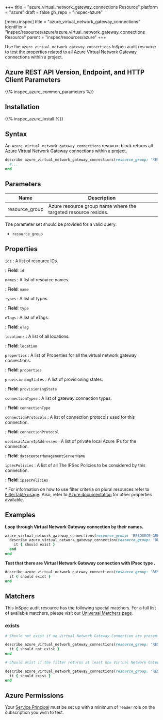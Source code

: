 +++
title = "azure_virtual_network_gateway_connections Resource"
platform = "azure"
draft = false
gh_repo = "inspec-azure"

[menu.inspec]
title = "azure_virtual_network_gateway_connections"
identifier = "inspec/resources/azure/azure_virtual_network_gateway_connections Resource"
parent = "inspec/resources/azure"
+++

Use the `azure_virtual_network_gateway_connections` InSpec audit resource to test the properties related to all Azure Virtual Network Gateway connections within a project.

## Azure REST API Version, Endpoint, and HTTP Client Parameters

{{% inspec_azure_common_parameters %}}

## Installation

{{% inspec_azure_install %}}

## Syntax

An `azure_virtual_network_gateway_connections` resource block returns all Azure Virtual Network Gateway connections within a project.

```ruby
describe azure_virtual_network_gateway_connections(resource_group: 'RESOURCE_GROUP') do
  #...
end
```

## Parameters

| Name           | Description                                                    |
|----------------|----------------------------------------------------------------|
| resource_group | Azure resource group name where the targeted resource resides. |

The parameter set should be provided for a valid query:

- `resource_group`

## Properties

`ids`
: A list of resource IDs.

: **Field**: `id`

`names`
: A list of resource names.

: **Field**: `name`

`types`
: A list of types.

: **Field**: `type`

`eTags`
: A list of eTags.

: **Field**: `eTag`

`locations`
: A list of all locations.

: **Field**: `location`

`properties`
: A list of Properties for all the virtual network gateway connections.

: **Field**: `properties`

`provisioningStates`
: A list of provisioning states.

: **Field**: `provisioningState`

`connectionTypes`
: A list of gateway connection types.

: **Field**: `connectionType`

`connectionProtocols`
: A list of connection protocols used for this connection.

: **Field**: `connectionProtocol`

`useLocalAzureIpAddresses`
: A list of private local Azure IPs for the connection.

: **Field**: `datacenterManagementServerName`

`ipsecPolicies`
: A list of all The IPSec Policies to be considered by this connection.

: **Field**: `ipsecPolicies`

<superscript>*</superscript> For information on how to use filter criteria on plural resources refer to [FilterTable usage](https://github.com/inspec/inspec/blob/master/dev-docs/filtertable-usage.md). Also, refer to [Azure documentation](https://docs.microsoft.com/en-us/rest/api/network-gateway/virtual-network-gateway-connections/list) for other properties available.

## Examples

**Loop through Virtual Network Gateway connection by their names.**

```ruby
azure_virtual_network_gateway_connections(resource_group: 'RESOURCE_GROUP').names.each do |name|
  describe azure_virtual_network_gateway_connection(resource_group: 'RESOURCE_GROUP', name: name) do
    it { should exist }
  end
end
```

**Test that there are Virtual Network Gateway connection with IPsec type .**

```ruby
describe azure_virtual_network_gateway_connections(resource_group: 'RESOURCE_GROUP').where(connectionType: 'VPN_CONNECTION_TYPE') do
  it { should exist }
end
```

## Matchers

This InSpec audit resource has the following special matchers. For a full list of available matchers, please visit our [Universal Matchers page](https://www.inspec.io/docs/reference/matchers/).

### exists

```ruby
# Should not exist if no Virtual Network Gateway Connection are present in the project and in the resource group

describe azure_virtual_network_gateway_connections(resource_group: 'RESOURCE_GROUP') do
  it { should_not exist }
end

# Should exist if the filter returns at least one Virtual Network Gateway Connection in the project and in the resource group

describe azure_virtual_network_gateway_connections(resource_group: 'RESOURCE_GROUP') do
  it { should exist }
end
```

## Azure Permissions

Your [Service Principal](https://docs.microsoft.com/en-us/azure/azure-resource-manager/resource-group-create-service-principal-portal) must be set up with a minimum of `reader` role on the subscription you wish to test.
